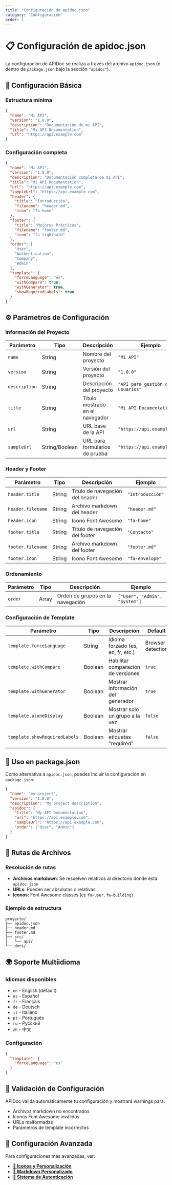 ```yaml
---
title: "Configuración de apidoc.json"
category: "Configuración"
order: 1
---
```


# 📋 Configuración de apidoc.json

La configuración de APIDoc se realiza a través del archivo `apidoc.json` (o dentro de `package.json` bajo la sección `"apidoc"`).

## 🎯 Configuración Básica

### Estructura mínima

```json
{
  "name": "Mi API",
  "version": "1.0.0",
  "description": "Documentación de mi API",
  "title": "Mi API Documentation",
  "url": "https://api.example.com"
}
```

### Configuración completa

```json
{
  "name": "Mi API",
  "version": "1.0.0",
  "description": "Documentación completa de mi API",
  "title": "Mi API Documentation",
  "url": "https://api.example.com",
  "sampleUrl": "https://api.example.com",
  "header": {
    "title": "Introducción",
    "filename": "header.md",
    "icon": "fa-home"
  },
  "footer": {
    "title": "Mejores Prácticas",
    "filename": "footer.md",
    "icon": "fa-lightbulb"
  },
  "order": [
    "User",
    "Authentication",
    "Company",
    "Admin"
  ],
  "template": {
    "forceLanguage": "es",
    "withCompare": true,
    "withGenerator": true,
    "showRequiredLabels": true
  }
}
```

## ⚙️ Parámetros de Configuración

### Información del Proyecto

| Parámetro | Tipo | Descripción | Ejemplo |
|-----------|------|-------------|---------|
| `name` | String | Nombre del proyecto | `"Mi API"` |
| `version` | String | Versión del proyecto | `"1.0.0"` |
| `description` | String | Descripción del proyecto | `"API para gestión de usuarios"` |
| `title` | String | Título mostrado en el navegador | `"Mi API Documentation"` |
| `url` | String | URL base de la API | `"https://api.example.com"` |
| `sampleUrl` | String/Boolean | URL para formularios de prueba | `"https://api.example.com"` |

### Header y Footer

| Parámetro | Tipo | Descripción | Ejemplo |
|-----------|------|-------------|---------|
| `header.title` | String | Título de navegación del header | `"Introducción"` |
| `header.filename` | String | Archivo markdown del header | `"header.md"` |
| `header.icon` | String | Icono Font Awesome | `"fa-home"` |
| `footer.title` | String | Título de navegación del footer | `"Contacto"` |
| `footer.filename` | String | Archivo markdown del footer | `"footer.md"` |
| `footer.icon` | String | Icono Font Awesome | `"fa-envelope"` |

### Ordenamiento

| Parámetro | Tipo | Descripción | Ejemplo |
|-----------|------|-------------|---------|
| `order` | Array | Orden de grupos en la navegación | `["User", "Admin", "System"]` |

### Configuración de Template

| Parámetro | Tipo | Descripción | Default |
|-----------|------|-------------|---------|
| `template.forceLanguage` | String | Idioma forzado (es, en, fr, etc.) | Browser detection |
| `template.withCompare` | Boolean | Habilitar comparación de versiones | `true` |
| `template.withGenerator` | Boolean | Mostrar información del generador | `true` |
| `template.aloneDisplay` | Boolean | Mostrar solo un grupo a la vez | `false` |
| `template.showRequiredLabels` | Boolean | Mostrar etiquetas "required" | `false` |

## 🔗 Uso en package.json

Como alternativa a `apidoc.json`, puedes incluir la configuración en `package.json`:

```json
{
  "name": "my-project",
  "version": "1.0.0",
  "description": "My project description",
  "apidoc": {
    "title": "My API Documentation",
    "url": "https://api.example.com",
    "sampleUrl": "https://api.example.com",
    "order": ["User", "Admin"]
  }
}
```

## 📂 Rutas de Archivos

### Resolución de rutas

- **Archivos markdown**: Se resuelven relativos al directorio donde está `apidoc.json`
- **URLs**: Pueden ser absolutas o relativas
- **Iconos**: Font Awesome classes (ej: `fa-user`, `fa-building`)

### Ejemplo de estructura

```
proyecto/
├── apidoc.json
├── header.md
├── footer.md
├── src/
│   └── api/
└── docs/
```

## 🌍 Soporte Multiidioma

### Idiomas disponibles

- `en` - English (default)
- `es` - Español
- `fr` - Français
- `de` - Deutsch
- `it` - Italiano
- `pt` - Português
- `ru` - Русский
- `zh` - 中文

### Configuración

```json
{
  "template": {
    "forceLanguage": "es"
  }
}
```

## 📝 Validación de Configuración

APIDoc valida automáticamente tu configuración y mostrará warnings para:

- Archivos markdown no encontrados
- Iconos Font Awesome inválidos
- URLs malformadas
- Parámetros de template incorrectos

## 🔧 Configuración Avanzada

Para configuraciones más avanzadas, ver:

- **[🎨 Iconos y Personalización](./02-customization.md)**
- **[📄 Markdown Personalizado](./03-custom-markdown.md)**
- **[🔐 Sistema de Autenticación](./12-authentication.md)**